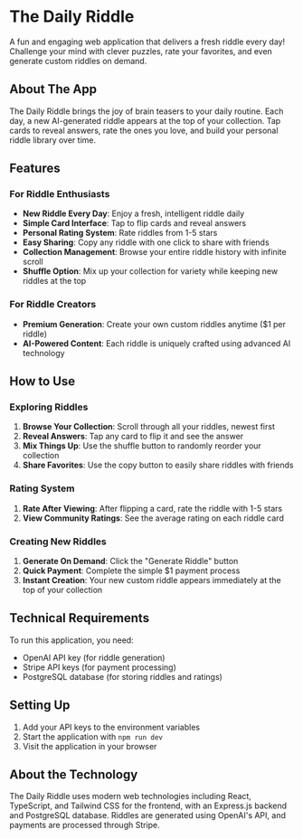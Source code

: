 # The Daily Riddle

A fun and engaging web application that delivers a fresh riddle every day! Challenge your mind with clever puzzles, rate your favorites, and even generate custom riddles on demand.

## About The App

The Daily Riddle brings the joy of brain teasers to your daily routine. Each day, a new AI-generated riddle appears at the top of your collection. Tap cards to reveal answers, rate the ones you love, and build your personal riddle library over time.

## Features

### For Riddle Enthusiasts
- **New Riddle Every Day**: Enjoy a fresh, intelligent riddle daily
- **Simple Card Interface**: Tap to flip cards and reveal answers
- **Personal Rating System**: Rate riddles from 1-5 stars
- **Easy Sharing**: Copy any riddle with one click to share with friends
- **Collection Management**: Browse your entire riddle history with infinite scroll
- **Shuffle Option**: Mix up your collection for variety while keeping new riddles at the top

### For Riddle Creators
- **Premium Generation**: Create your own custom riddles anytime ($1 per riddle)
- **AI-Powered Content**: Each riddle is uniquely crafted using advanced AI technology

## How to Use

### Exploring Riddles
1. **Browse Your Collection**: Scroll through all your riddles, newest first
2. **Reveal Answers**: Tap any card to flip it and see the answer
3. **Mix Things Up**: Use the shuffle button to randomly reorder your collection
4. **Share Favorites**: Use the copy button to easily share riddles with friends

### Rating System
1. **Rate After Viewing**: After flipping a card, rate the riddle with 1-5 stars
2. **View Community Ratings**: See the average rating on each riddle card

### Creating New Riddles
1. **Generate On Demand**: Click the "Generate Riddle" button 
2. **Quick Payment**: Complete the simple $1 payment process
3. **Instant Creation**: Your new custom riddle appears immediately at the top of your collection

## Technical Requirements

To run this application, you need:

- OpenAI API key (for riddle generation)
- Stripe API keys (for payment processing)
- PostgreSQL database (for storing riddles and ratings)

## Setting Up

1. Add your API keys to the environment variables
2. Start the application with `npm run dev`
3. Visit the application in your browser

## About the Technology

The Daily Riddle uses modern web technologies including React, TypeScript, and Tailwind CSS for the frontend, with an Express.js backend and PostgreSQL database. Riddles are generated using OpenAI's API, and payments are processed through Stripe.